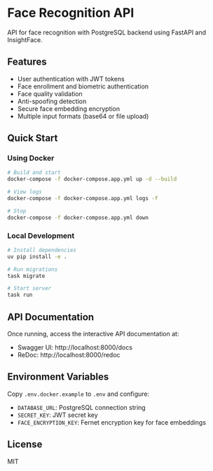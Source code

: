 # Face Recognition API

API for face recognition with PostgreSQL backend using FastAPI and InsightFace.

## Features

- User authentication with JWT tokens
- Face enrollment and biometric authentication
- Face quality validation
- Anti-spoofing detection
- Secure face embedding encryption
- Multiple input formats (base64 or file upload)

## Quick Start

### Using Docker

```bash
# Build and start
docker-compose -f docker-compose.app.yml up -d --build

# View logs
docker-compose -f docker-compose.app.yml logs -f

# Stop
docker-compose -f docker-compose.app.yml down
```

### Local Development

```bash
# Install dependencies
uv pip install -e .

# Run migrations
task migrate

# Start server
task run
```

## API Documentation

Once running, access the interactive API documentation at:
- Swagger UI: http://localhost:8000/docs
- ReDoc: http://localhost:8000/redoc

## Environment Variables

Copy `.env.docker.example` to `.env` and configure:

- `DATABASE_URL`: PostgreSQL connection string
- `SECRET_KEY`: JWT secret key
- `FACE_ENCRYPTION_KEY`: Fernet encryption key for face embeddings

## License

MIT